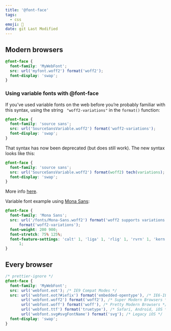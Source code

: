 ```yaml
---
title: '@font-face'
tags:
  - css
emoji: 📰
date: git Last Modified
---
```


## Modern browsers

```css
@font-face {
  font-family: 'MyWebFont';
  src: url('myfont.woff2') format('woff2');
  font-display: 'swap';
}
```

### Using variable fonts with @font-face

If you’ve used variable fonts on the web before you’re probably familiar with this syntax, using the string ` "woff2-variations"` in the `format()` function:

```css
@font-face {
  font-family: 'source sans';
  src: url('SourceSansVariable.woff2') format('woff2-variations');
  font-display: 'swap';
}
```

That syntax has now been deprecated (but does still work). The new syntax looks like this:

```css
@font-face {
  font-family: 'source sans';
  src: url('SourceSansVariable.woff2') format(woff2) tech(variations);
  font-display: 'swap';
}
```

More info [here](https://web.dev/variable-fonts/).

Variable font example using [Mona Sans](https://github.com/mona-sans):

```css
@font-face {
  font-family: 'Mona Sans';
  src: url('/fonts/Mona-Sans.woff2') format('woff2 supports variations'), url('/fonts/Mona-Sans.woff2')
      format('woff2-variations');
  font-weight: 200 900;
  font-stretch: 75% 125%;
  font-feature-settings: 'calt' 1, 'liga' 1, 'rlig' 1, 'rvrn' 1, 'kern' 1, 'rclt'
      1;
}
```

## Every browser

```css
/* prettier-ignore */
@font-face {
  font-family: 'MyWebFont';
  src: url('webfont.eot'); /* IE9 Compat Modes */
  src: url('webfont.eot?#iefix') format('embedded-opentype'), /* IE6-IE8 */
       url('webfont.woff2') format('woff2'), /* Super Modern Browsers */
       url('webfont.woff') format('woff'), /* Pretty Modern Browsers */
       url('webfont.ttf') format('truetype'), /* Safari, Android, iOS */
       url('webfont.svg#svgFontName') format('svg'); /* Legacy iOS */
  font-display: 'swap';
}
```
